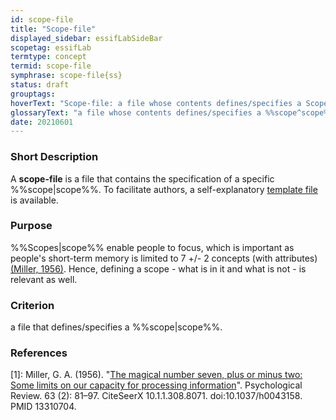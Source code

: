```yaml
---
id: scope-file
title: "Scope-file"
displayed_sidebar: essifLabSideBar
scopetag: essifLab
termtype: concept
termid: scope-file
symphrase: scope-file{ss}
status: draft
grouptags:
hoverText: "Scope-file: a file whose contents defines/specifies a Scope."
glossaryText: "a file whose contents defines/specifies a %%scope^scope%%."
date: 20210601
---
```


### Short Description
A **scope-file** is a file that contains the specification of a specific %%scope|scope%%. To facilitate authors, a self-explanatory [template file](/tev1/scope-file.md) is available.

### Purpose
%%Scopes|scope%% enable people to focus, which is important as people's short-term memory is limited to 7 +/- 2 concepts (with attributes) [(Miller, 1956)](http://psychclassics.yorku.ca/Miller/). Hence, defining a scope - what is in it and what is not - is relevant as well.

### Criterion
a file that defines/specifies a %%scope|scope%%.

### References

[1]: Miller, G. A. (1956). "[The magical number seven, plus or minus two: Some limits on our capacity for processing information](http://psychclassics.yorku.ca/Miller/)". Psychological Review. 63 (2): 81–97. CiteSeerX 10.1.1.308.8071. doi:10.1037/h0043158. PMID 13310704.